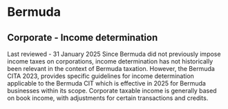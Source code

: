 # Bermuda
## Corporate - Income determination
Last reviewed - 31 January 2025
Since Bermuda did not previously impose income taxes on corporations, income determination has not historically been relevant in the context of Bermuda taxation.
However, the Bermuda CITA 2023, provides specific guidelines for income determination applicable to the Bermuda CIT which is effective in 2025 for Bermuda businesses within its scope. Corporate taxable income is generally based on book income, with adjustments for certain transactions and credits.
